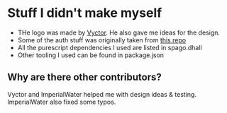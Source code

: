 # Stuff I didn't make myself

- THe logo was made by [Vyctor](https://github.com/Vyctor661/). He also gave me ideas for the design.
- Some of the auth stuff was originally taken from [this repo](https://github.com/thomashoneyman/purescript-halogen-realworld/)
- All the purescript dependencies I used are listed in spago.dhall
- Other tooling I used can be found in package.json

## Why are there other contributors?

Vyctor and ImperialWater helped me with design ideas & testing. ImperialWater also fixed some typos.
